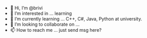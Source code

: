 - 👋 Hi, I’m @brivi
- 👀 I’m interested in ... learning
- 🌱 I’m currently learning ... C++, C#, Java, Python at university.
- 💞️ I’m looking to collaborate on ...
- 📫 How to reach me ... just send msg here?

<!---
brivi/brivi is a ✨ special ✨ repository because its `README.md` (this file) appears on your GitHub profile.
You can click the Preview link to take a look at your changes.
--->
